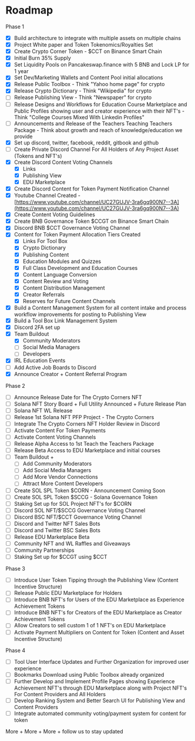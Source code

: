 # Roadmap

Phase 1

* [x] Build architecture to integrate with multiple assets on multiple chains
* [x] Project White paper and Token Tokenomics/Royalties Set
* [x] Create Crypto Corner Token - $CCT on Binance Smart Chain
* [x] Initial Burn 35% Supply
* [x] Set Liquidity Pools on Pancakeswap.finance with 5 BNB and Lock LP for 1 year
* [x] Set Dev/Marketing Wallets and Content Pool initial allocations
* [x] Release Public Toolbox - Think "Yahoo home page" for crypto
* [x] Release Crypto Dictionary - Think "Wikipedia" for crypto
* [ ] Release Publishing View - Think "Newspaper" for crypto&#x20;
* [ ] Release Designs and Workflows for Education Course Marketplace and Public Profiles showing user and creator experience with their NFT's - Think "College Courses Mixed With Linkedin Profiles"
* [ ] Announcements and Release of the Teachers Teaching Teachers Package - Think about growth and reach of knowledge/education we provide
* [x] Set up discord, twitter, facebook, reddit, gitbook and github
* [ ] Create Private Discord Channel For All Holders of Any Project Asset (Tokens and NFT's)
* [x] Create Discord Content Voting Channels
  * [x] Links
  * [x] Publishing View
  * [x] EDU Marketplace
* [x] Create Discord Content for Token Payment Notification Channel
* [x] Youtube Channel Created - [https://www.youtube.com/channel/UC27GUJV-3ra6gq900N7--3A](https://www.youtube.com/channel/UC27GUJV-3ra6gq900N7--3A)
* [x] Create Content Voting Guidelines
* [x] Create BNB Governance Token $CCGT on Binance Smart Chain
* [x] Discord BNB $CCT Governance Voting Channel
* [x] Content for Token Payment Allocation Tiers Created
  * [x] Links For Tool Box
  * [x] Crypto Dictionary
  * [x] Publishing Content
  * [x] Education Modules and Quizzes
  * [x] Full Class Development and Education Courses
  * [x] Content Language Conversion
  * [x] Content Review and Voting
  * [x] Content Distribution Management
  * [x] Creator Referrals
  * [x] Reserves for Future Content Channels
* [x] Build a Content Management System for all content intake and process workflow improvements for posting to Publishing View
* [x] Build a Tool Box Link Management System&#x20;
* [x] Discord 2FA set up
* [x] Team Buildout
  * [x] Community Moderators
  * [ ] Social Media Managers
  * [ ] Developers
* [x] IRL Education Events&#x20;
* [ ] Add Active Job Boards to Discord
* [x] Announce Creator + Content Referral Program

Phase 2

* [ ] Announce Release Date for The Crypto Corners NFT
* [ ] Solana NFT Story Board + Full Utility Announced + Future Release Plan
* [ ] Solana NFT WL Release&#x20;
* [ ] Release 1st Solana NFT PFP Project - The Crypto Corners
* [ ] Integrate The Crypto Corners NFT Holder Review in Discord
* [ ] Activate Content For Token Payments
* [ ] Activate Content Voting Channels
* [ ] Release Alpha Access to 1st Teach the Teachers Package
* [ ] Release Beta Access to EDU Marketplace and initial courses
* [ ] Team Buildout +&#x20;
  * [ ] Add Community Moderators
  * [ ] Add Social Media Managers
  * [ ] Add More Vendor Connections
  * [ ] Attract More Content Developers
* [ ] Create SOL SPL Token $CORN - Announcement Coming Soon
* [ ] Create SOL SPL Token $SCCG - Solana Governance Token
* [ ] Staking Set up for SOL Project NFT's for $CORN
* [ ] Discord SOL NFT/$SCCG Governance Voting Channel
* [ ] Discord BSC NFT/$CCT Governance Voting Channel
* [ ] Discord and Twitter NFT Sales Bots
* [ ] Discord and Twitter BSC Sales Bots
* [ ] Release EDU Marketplace Beta
* [ ] Community NFT and WL Raffles and Giveaways
* [ ] Community Partnerships
* [ ] Staking Set up for $CCGT using $CCT

Phase 3

* [ ] Introduce User Token Tipping through the Publishing View (Content Incentive Structure)
* [ ] Release Public EDU Marketplace for Holders
* [ ] Introduce BNB NFT's for Users of the EDU Marketplace as Experience Achievement Tokens
* [ ] Introduce BNB NFT's for Creators of the EDU Marketplace as Creator Achievement Tokens&#x20;
* [ ] Allow Creators to sell custom 1 of 1 NFT's on EDU Marketplace
* [ ] Activate Payment Multipliers on Content for Token (Content and Asset Incentive Structure)

Phase 4

* [ ] Tool User Interface Updates and Further Organization for improved user experience
* [ ] Bookmarks Download using Public Toolbox already organized
* [ ] Further Develop and Implement Profile Pages showing Experience Achievement NFT's through EDU Marketplace along with Project NFT's For Content Providers and All Holders
* [ ] Develop Ranking System and Better Search UI for Publishing View and Content Providers&#x20;
* [ ] Integrate automated community voting/payment system for content for token&#x20;

More + More + More + follow us to stay updated

